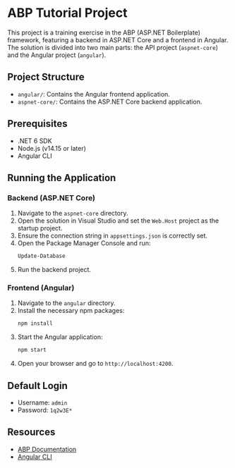# ABP Tutorial Project

This project is a training exercise in the ABP (ASP.NET Boilerplate) framework, featuring a backend in ASP.NET Core and a frontend in Angular. The solution is divided into two main parts: the API project (`aspnet-core`) and the Angular project (`angular`).

## Project Structure

- `angular/`: Contains the Angular frontend application.
- `aspnet-core/`: Contains the ASP.NET Core backend application.

## Prerequisites

- .NET 6 SDK
- Node.js (v14.15 or later)
- Angular CLI

## Running the Application

### Backend (ASP.NET Core)

1. Navigate to the `aspnet-core` directory.
2. Open the solution in Visual Studio and set the `Web.Host` project as the startup project.
3. Ensure the connection string in `appsettings.json` is correctly set.
4. Open the Package Manager Console and run:
    ```sh
    Update-Database
    ```
5. Run the backend project.

### Frontend (Angular)

1. Navigate to the `angular` directory.
2. Install the necessary npm packages:
    ```sh
    npm install
    ```
3. Start the Angular application:
    ```sh
    npm start
    ```
4. Open your browser and go to `http://localhost:4200`.

## Default Login

- Username: `admin`
- Password: `1q2w3E*`

## Resources

- [ABP Documentation](https://docs.abp.io/en/abp/latest/Getting-Started)
- [Angular CLI](https://cli.angular.io/)
